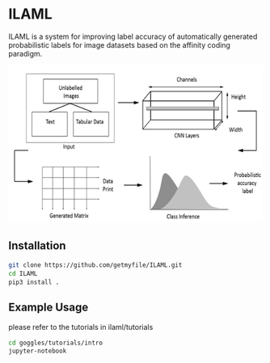 # ILAML

ILAML is a system for improving label accuracy of automatically generated probabilistic labels for image datasets based on the affinity coding paradigm.

![System Architecture](./figures/sysarch.png)


## Installation

```bash
git clone https://github.com/getmyfile/ILAML.git
cd ILAML
pip3 install .
```

## Example Usage
please refer to the tutorials in ilaml/tutorials
```bash
cd goggles/tutorials/intro
jupyter-notebook
```

